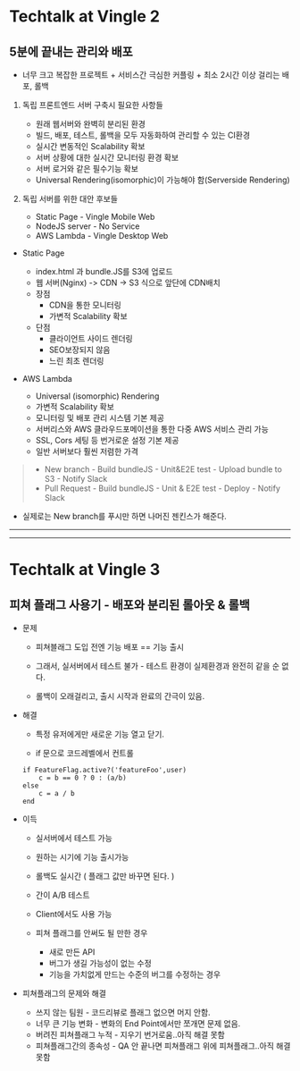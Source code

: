 # Techtalk at Vingle 2

##  5분에 끝내는 관리와 배포

* 너무 크고 복잡한 프로젝트 + 서비스간 극심한 커플링 + 최소 2시간 이상 걸리는 배포, 롤백

1. 독립 프론트엔드 서버 구축시 필요한 사항들

    * 원래 웹서버와 완벽히 분리된 환경
    * 빌드, 배포, 테스트, 롤백을 모두 자동화하여 관리할 수 있는 CI환경
    * 실시간 변동적인 Scalability 확보
    * 서버 상황에 대한 실시간 모니터링 환경 확보
    * 서버 로거와 같은 필수기능 확보
    * Universal Rendering(isomorphic)이 가능해야 함(Serverside Rendering)

2. 독립 서버를 위한 대안 후보들

    * Static Page - Vingle Mobile Web
    * NodeJS server - No Service
    * AWS Lambda - Vingle Desktop Web

* Static Page
    * index.html 과 bundle.JS를 S3에 업로드
    * 웹 서버(Nginx) -> CDN -> S3 식으로 앞단에 CDN배치
    * 장점
        * CDN을 통한 모니터링
        * 가변적 Scalability 확보
    * 단점
        * 클라이언트 사이드 렌더링
        * SEO보장되지 않음
        * 느린 최초 렌더링

* AWS Lambda 

    * Universal (isomorphic) Rendering
    * 가변적 Scalability 확보
    * 모니터링 및 배포 관리 시스템 기본 제공
    * 서버리스와 AWS 클라우드포메이션을 통한 다중 AWS 서비스 관리 가능
    * SSL, Cors 세팅 등 번거로운 설정 기본 제공
    * 일반 서버보다 훨씬 저렴한 가격

> * New branch - Build bundleJS - Unit&E2E test - Upload bundle to S3 - Notify Slack
> * Pull Request - Build bundleJS - Unit & E2E test - Deploy - Notify Slack
> 
* 실제로는 New branch를 푸시만 하면 나머진 젠킨스가 해준다.

***
***

# Techtalk at Vingle 3

## 피쳐 플래그 사용기 - 배포와 분리된 롤아웃 & 롤백

* 문제
    * 피쳐블래그 도입 전엔 기능 배포 == 기능 출시

    * 그래서, 실서버에서 테스트 불가 - 테스트 환경이 실제환경과 완전히 같을 순 없다.

    * 롤백이 오래걸리고, 출시 시작과 완료의 간극이 있음.

* 해결

    * 특정 유저에게만 새로운 기능 열고 닫기.

    * if 문으로 코드레벨에서 컨트롤

    ```
    if FeatureFlag.active?('featureFoo',user)
        c = b == 0 ? 0 : (a/b)
    else
        c = a / b
    end

    ```

* 이득 

    * 실서버에서 테스트 가능

    * 원하는 시기에 기능 출시가능

    * 롤백도 실시간 ( 플래그 값만 바꾸면 된다. )

    * 간이 A/B 테스트

    * Client에서도 사용 가능

    * 피쳐 플래그를 안써도 될 만한 경우
        * 새로 만든 API
        * 버그가 생길 가능성이 없는 수정
        * 기능을 가치없게 만드는 수준의 버그를 수정하는 경우

* 피쳐플래그의 문제와 해결
    * 쓰지 않는 팀원 - 코드리뷰로 플래그 없으면 머지 안함.
    * 너무 큰 기능 변화 - 변화의 End Point에서만 쪼개면 문제 없음.
    * 버려진 피쳐플래그 누적 - 지우기 번거로움..아직 해결 못함
    * 피쳐플래그간의 종속성 - QA 안 끝나면 피쳐플래그 위에 피쳐플래그..아직 해결 못함
